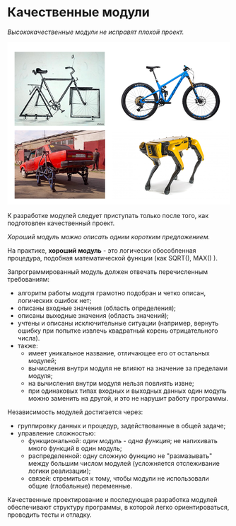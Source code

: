 # Качественные модули

*Высококачественные модули не исправят плохой проект.*

<img src="attachments/good_bad_project.png">

К разработке модулей следует приступать только после того, как подготовлен качественный проект. 

*Хороший модуль можно описать одним коротким предложением.*

На практике, **хороший модуль** - это логически обособленная процедура, подобная математической функции (как SQRT(), MAX() ).

Запрограммированный модуль должен отвечать перечисленным требованиям:
- алгоритм работы модуля грамотно подобран и четко описан, логических ошибок нет;
- описаны входные значения (область определения);
- описаны выходные значения (область значений);
- учтены и описаны исключительные ситуации (например, вернуть ошибку при попытке извлечь квадратный корень отрицательного числа).
- также:
    - имеет уникальное название, отличающее его от остальных модулей;
    - вычисления внутри модуля не влияют на значение за пределами модуля;
    - на вычисления внутри модуля нельзя повлиять извне;
    - при одинаковых типах входных и выходных данных один модуль можно заменить на другой, и это не нарушит работу программы.

Независимость модулей достигается через:
- группировку данных и процедур, задействованные в общей задаче;
- управление сложностью:
    - функциональной: *один модуль - одна функция*; не напихивать много функций в один модуль;
    - распределенной: одну сложную функцию не "размазывать" между большим числом модулей (усложняется отслеживание логики реализации);
    - связей: стремиться к тому, чтобы модули не использовали общие (глобальные) переменные.

Качественные проектирование и последующая разработка модулей обеспечивают структуру программы, в которой легко ориентироваться, проводить тесты и отладку.
